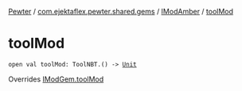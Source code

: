 [Pewter](../../index.md) / [com.ejektaflex.pewter.shared.gems](../index.md) / [IModAmber](index.md) / [toolMod](./tool-mod.md)

# toolMod

`open val toolMod: ToolNBT.() -> `[`Unit`](https://kotlinlang.org/api/latest/jvm/stdlib/kotlin/-unit/index.html)

Overrides [IModGem.toolMod](../-i-mod-gem/tool-mod.md)

